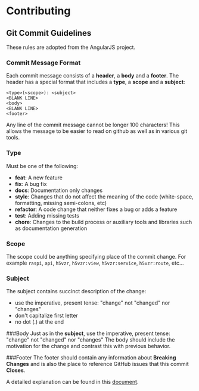 # Contributing

## Git Commit Guidelines

These rules are adopted from the AngularJS project.

### Commit Message Format
Each commit message consists of a **header**, a **body** and a **footer**.  The header has a special
format that includes a **type**, a **scope** and a **subject**:

```
<type>(<scope>): <subject>
<BLANK LINE>
<body>
<BLANK LINE>
<footer>
```

Any line of the commit message cannot be longer 100 characters! This allows the message to be easier
to read on github as well as in various git tools.

### Type
Must be one of the following:

* **feat**: A new feature
* **fix**: A bug fix
* **docs**: Documentation only changes
* **style**: Changes that do not affect the meaning of the code (white-space, formatting, missing
  semi-colons, etc)
* **refactor**: A code change that neither fixes a bug or adds a feature
* **test**: Adding missing tests
* **chore**: Changes to the build process or auxiliary tools and libraries such as documentation
  generation

### Scope
The scope could be anything specifying place of the commit change. For example `raspi`,
`api`, `h5vzr`, `h5vzr:view`, `h5vzr:service`, `h5vzr:route`, etc...

### Subject
The subject contains succinct description of the change:

* use the imperative, present tense: "change" not "changed" nor "changes"
* don't capitalize first letter
* no dot (.) at the end

###Body
Just as in the **subject**, use the imperative, present tense: "change" not "changed" nor "changes"
The body should include the motivation for the change and contrast this with previous behavior.

###Footer
The footer should contain any information about **Breaking Changes** and is also the place to
reference GitHub issues that this commit **Closes**.

A detailed explanation can be found in this [document][commit-message-format].

[commit-message-format]: https://docs.google.com/document/d/1QrDFcIiPjSLDn3EL15IJygNPiHORgU1_OOAqWjiDU5Y
